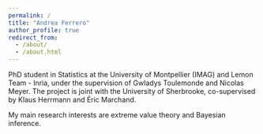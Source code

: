 ```yaml
---
permalink: /
title: "Andrea Ferrero"
author_profile: true
redirect_from: 
  - /about/
  - /about.html
---
```


PhD student in Statistics at the University of Montpellier (IMAG) and Lemon Team - Inria, under the supervision of Gwladys Toulemonde and Nicolas Meyer. The project is joint with the University of Sherbrooke, co-supervised by Klaus Herrmann and Éric Marchand.

My main research interests are extreme value theory and Bayesian inference.